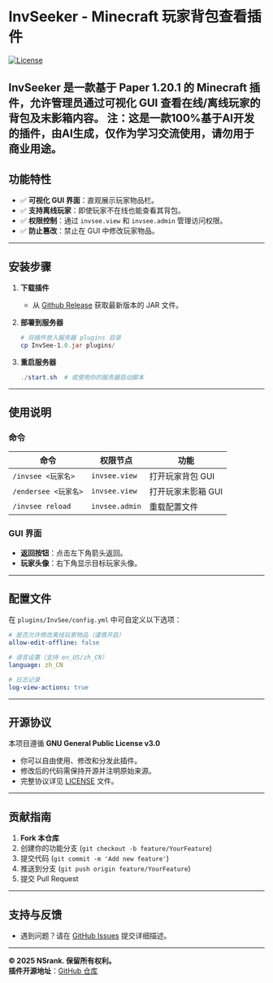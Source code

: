 

# InvSeeker - Minecraft 玩家背包查看插件  
[![License](https://img.shields.io/badge/License-GPLv3-green.svg)]()  

**InvSeeker** 是一款基于 **Paper 1.20.1** 的 Minecraft 插件，允许管理员通过可视化 GUI 查看在线/离线玩家的背包及末影箱内容。
**注：这是一款100%基于AI开发的插件，由AI生成，仅作为学习交流使用，请勿用于商业用途。**
---

## 功能特性
- ✅ **可视化 GUI 界面**：直观展示玩家物品栏。
- ✅ **支持离线玩家**：即使玩家不在线也能查看其背包。
- ✅ **权限控制**：通过 `invsee.view` 和 `invsee.admin` 管理访问权限。
- ✅ **防止篡改**：禁止在 GUI 中修改玩家物品。

---

## 安装步骤
1. **下载插件**  
   - 从 [Github Release](https://github.com/NSrank/InvSeeker/releases/) 获取最新版本的 JAR 文件。

2. **部署到服务器**  
   ```powershell
   # 将插件放入服务器 plugins 目录
   cp InvSee-1.0.jar plugins/
   ```

3. **重启服务器**
   ```powershell
   ./start.sh  # 或使用你的服务器启动脚本
   ```

---

## 使用说明
### 命令
| 命令                  | 权限节点          | 功能                     |
|-----------------------|-------------------|--------------------------|
| `/invsee <玩家名>`    | `invsee.view`     | 打开玩家背包 GUI         |
| `/endersee <玩家名>`  | `invsee.view`     | 打开玩家末影箱 GUI       |
| `/invsee reload`      | `invsee.admin`    | 重载配置文件             |

### GUI 界面
- **返回按钮**：点击左下角箭头返回。
- **玩家头像**：右下角显示目标玩家头像。

---

## 配置文件
在 `plugins/InvSee/config.yml` 中可自定义以下选项：
```yaml
# 是否允许修改离线玩家物品（谨慎开启）
allow-edit-offline: false

# 语言设置（支持 en_US/zh_CN）
language: zh_CN

# 日志记录
log-view-actions: true
```

---
## 开源协议
本项目遵循 **GNU General Public License v3.0**
- 你可以自由使用、修改和分发此插件。
- 修改后的代码需保持开源并注明原始来源。
- 完整协议详见 [LICENSE](https://www.gnu.org/licenses/gpl-3.0.txt) 文件。

---

## 贡献指南
1. **Fork 本仓库**
2. 创建你的功能分支 (`git checkout -b feature/YourFeature`)
3. 提交代码 (`git commit -m 'Add new feature'`)
4. 推送到分支 (`git push origin feature/YourFeature`)
5. 提交 Pull Request

---

## 支持与反馈
- 遇到问题？请在 [GitHub Issues](https://github.com/NSrank/InvSeeker/issues) 提交详细描述。
---

**© 2025 NSrank. 保留所有权利。**  
**插件开源地址**：[GitHub 仓库](https://github.com/NSrank/InvSeeker)
```